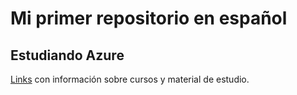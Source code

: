 # Mi primer repositorio en español

## Estudiando Azure

[Links](_links/links.md) con información sobre cursos y material de estudio.